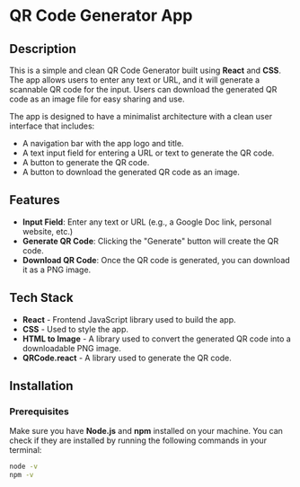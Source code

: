 # QR Code Generator App

## Description

This is a simple and clean QR Code Generator built using **React** and **CSS**. The app allows users to enter any text or URL, and it will generate a scannable QR code for the input. Users can download the generated QR code as an image file for easy sharing and use.

The app is designed to have a minimalist architecture with a clean user interface that includes:
- A navigation bar with the app logo and title.
- A text input field for entering a URL or text to generate the QR code.
- A button to generate the QR code.
- A button to download the generated QR code as an image.

## Features

- **Input Field**: Enter any text or URL (e.g., a Google Doc link, personal website, etc.)
- **Generate QR Code**: Clicking the "Generate" button will create the QR code.
- **Download QR Code**: Once the QR code is generated, you can download it as a PNG image.

## Tech Stack

- **React** - Frontend JavaScript library used to build the app.
- **CSS** - Used to style the app.
- **HTML to Image** - A library used to convert the generated QR code into a downloadable PNG image.
- **QRCode.react** - A library used to generate the QR code.

## Installation

### Prerequisites

Make sure you have **Node.js** and **npm** installed on your machine. You can check if they are installed by running the following commands in your terminal:

```bash
node -v
npm -v
